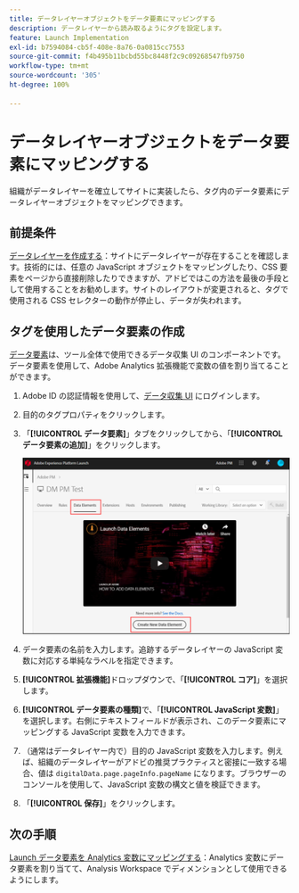 ```yaml
---
title: データレイヤーオブジェクトをデータ要素にマッピングする
description: データレイヤーから読み取るようにタグを設定します。
feature: Launch Implementation
exl-id: b7594084-cb5f-408e-8a76-0a0815cc7553
source-git-commit: f4b495b11bcbd55bc8448f2c9c09268547fb9750
workflow-type: tm+mt
source-wordcount: '305'
ht-degree: 100%

---
```


# データレイヤーオブジェクトをデータ要素にマッピングする

組織がデータレイヤーを確立してサイトに実装したら、タグ内のデータ要素にデータレイヤーオブジェクトをマッピングできます。

## 前提条件

[データレイヤーを作成する](../prepare/data-layer.md)：サイトにデータレイヤーが存在することを確認します。技術的には、任意の JavaScript オブジェクトをマッピングしたり、CSS 要素をページから直接削除したりできますが、アドビではこの方法を最後の手段として使用することをお勧めします。サイトのレイアウトが変更されると、タグで使用される CSS セレクターの動作が停止し、データが失われます。

## タグを使用したデータ要素の作成

[データ要素](https://experienceleague.adobe.com/docs/experience-platform/tags/ui/data-elements.html?lang=ja)は、ツール全体で使用できるデータ収集 UI のコンポーネントです。データ要素を使用して、Adobe Analytics 拡張機能で変数の値を割り当てることができます。

1. Adobe ID の認証情報を使用して、[データ収集 UI](https://experience.adobe.com/data-collection) にログインします。
1. 目的のタグプロパティをクリックします。
1. 「**[!UICONTROL データ要素]**」タブをクリックしてから、「**[!UICONTROL データ要素の追加]**」をクリックします。

   ![データ要素の作成](assets/createelement.png)

1. データ要素の名前を入力します。追跡するデータレイヤーの JavaScript 変数に対応する単純なラベルを指定できます。
1. **[!UICONTROL 拡張機能]**&#x200B;ドロップダウンで、「**[!UICONTROL コア]**」を選択します。
1. **[!UICONTROL データ要素の種類]**&#x200B;で、「**[!UICONTROL JavaScript 変数]**」を選択します。右側にテキストフィールドが表示され、このデータ要素にマッピングする JavaScript 変数を入力できます。
1. （通常はデータレイヤー内で）目的の JavaScript 変数を入力します。例えば、組織のデータレイヤーがアドビの推奨プラクティスと密接に一致する場合、値は `digitalData.page.pageInfo.pageName` になります。ブラウザーのコンソールを使用して、JavaScript 変数の構文と値を検証できます。
1. 「**[!UICONTROL 保存]**」をクリックします。

## 次の手順

[Launch データ要素を Analytics 変数にマッピングする](elements-to-variable.md)：Analytics 変数にデータ要素を割り当てて、Analysis Workspace でディメンションとして使用できるようにします。
